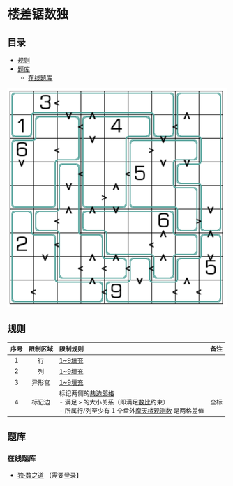 # 楼差锯数独
<!-- START doctoc generated TOC please keep comment here to allow auto update -->
<!-- DON'T EDIT THIS SECTION, INSTEAD RE-RUN doctoc TO UPDATE -->
## 目录

- [规则](#%E8%A7%84%E5%88%99)
- [题库](#%E9%A2%98%E5%BA%93)
  - [在线题库](#%E5%9C%A8%E7%BA%BF%E9%A2%98%E5%BA%93)

<!-- END doctoc generated TOC please keep comment here to allow auto update -->

![题](../../../images/sudoku/楼差锯数独.png)

## 规则

| 序号  | 限制区域 | 限制规则                                                                         | 备注  |
|:---:|:----:|:-----------------------------------------------------------------------------|:----|
|  1  |  行   | [1~9填充]                                                                      |     |
|  2  |  列   | [1~9填充]                                                                      |     |
|  3  | 异形宫  | [1~9填充]                                                                      |     |
|  4  | 标记边  | 标记两侧的[共边邻格]<br/>- 满足 `>` 的大小关系（即满足[数比]约束）<br/>- 所属行/列至少有 1 个盘外[摩天楼观测数] 是两格差值 | 全标  |

## 题库

### 在线题库

- [独·数之道](http://www.sudokufans.org.cn/lx/game.index.php?type=lcj) 【需要登录】

[1~9填充]: ../../../rules.md#1to9填充
[共边邻格]: ../../../rules.md#共边邻格
[数比]: ../../../rules.md#数比
[摩天楼观测数]: ../../../rules.md#摩天楼观测数

